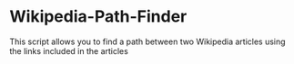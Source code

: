 # Wikipedia-Path-Finder
This script allows you to find a path between two Wikipedia articles using the links included in the articles
